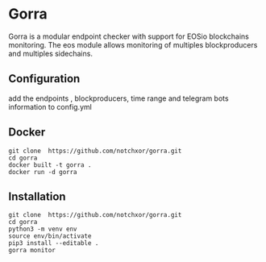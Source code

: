 # Gorra

Gorra is a modular endpoint checker with support for EOSio blockchains monitoring.
The eos module allows monitoring of multiples blockproducers and multiples sidechains.


## Configuration
add the endpoints , blockproducers, time range and telegram bots information to config.yml

## Docker
```
git clone  https://github.com/notchxor/gorra.git
cd gorra
docker built -t gorra .
docker run -d gorra
```

## Installation

```
git clone  https://github.com/notchxor/gorra.git
cd gorra  
python3 -m venv env  
source env/bin/activate  
pip3 install --editable .  
gorra monitor  
```
